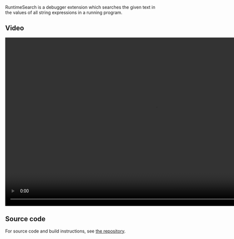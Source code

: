 RuntimeSearch is a debugger extension which searches the given text in the values of all string expressions in a running program.

## Video

<video width="960" height="540" controls>
  <source src="video.mp4" type="video/mp4">
</video>

## Source code

For source code and build instructions, see [the repository](https://github.com/sulir/runtimesearch).